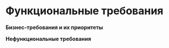 # Функциональные требования

**Бизнес-требования и их приоритеты**


**Нефункциональные требования**
